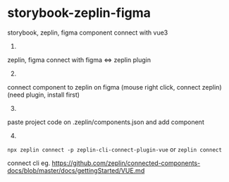 # storybook-zeplin-figma

storybook, zeplin, figma component connect with vue3


1.
zeplin, figma connect with figma <=> zeplin plugin

2.
connect component to zeplin on figma
(mouse right click, connect zeplin) (need plugin, install first)

3. 
paste project code on .zeplin/components.json and add component

4.
`npx zeplin connect -p zeplin-cli-connect-plugin-vue` or `zeplin connect`




connect cli eg.
https://github.com/zeplin/connected-components-docs/blob/master/docs/gettingStarted/VUE.md
